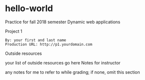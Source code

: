# hello-world
Practice for fall 2018 semester Dynamic web applications

Project 1

    By: your first and last name
    Production URL: http://p1.yourdomain.com

Outside resources

your list of outside resources go here
Notes for instructor

any notes for me to refer to while grading; if none, omit this section
